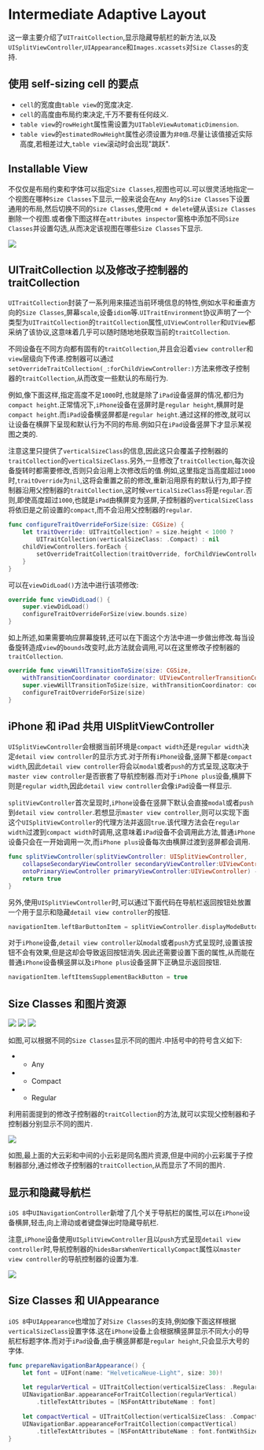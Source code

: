 # Intermediate Adaptive Layout

这一章主要介绍了`UITraitCollection`,显示隐藏导航栏的新方法,以及`UISplitViewController`,`UIAppearance`和`Images.xcassets`对`Size Classes`的支持.

## 使用 self-sizing cell 的要点

- `cell`的宽度由`table view`的宽度决定.
- `cell`的高度由布局约束决定,千万不要有任何歧义.
- `table view`的`rowHeight`属性需设置为`UITableViewAutomaticDimension`.
- `table view`的`estimatedRowHeight`属性必须设置为`非0值`.尽量让该值接近实际高度,若相差过大,`table view`滚动时会出现"跳跃".

## Installable View

不仅仅是布局约束和字体可以指定`Size Classes`,视图也可以.可以很灵活地指定一个视图在哪种`Size Classes`下显示,一般来说会在`Any Any`的`Size Classes`下设置通用的布局,然后切换不同的`Size Classes`,使用`cmd + delete`键从该`Size Classes`删除一个视图.或者像下图这样在`attributes inspector`窗格中添加不同`Size Classes`并设置勾选,从而决定该视图在哪些`Size Classes`下显示.

![](https://github.com/949478479/iOS-8-by-Tutorials-Study-Notes/blob/Intermediate-Adaptive-Layout/Screenshot/InstallableViews.png)

## UITraitCollection 以及修改子控制器的 traitCollection

`UITraitCollection`封装了一系列用来描述当前环境信息的特性,例如水平和垂直方向的`Size Classes`,屏幕`scale`,设备`idiom`等.`UITraitEnvironment`协议声明了一个类型为`UITraitCollection`的`traitCollection`属性,`UIViewController`和`UIView`都采纳了该协议,这意味着几乎可以随时随地地获取当前的`traitCollection`.

不同设备在不同方向都有固有的`traitCollection`,并且会沿着`view controller`和`view`层级向下传递.控制器可以通过`setOverrideTraitCollection(_:forChildViewController:)`方法来修改子控制器的`traitCollection`,从而改变一些默认的布局行为.

例如,像下面这样,指定高度不足`1000`时,也就是除了`iPad`设备竖屏的情况,都归为`compact height`.正常情况下,`iPhone`设备在竖屏时是`regular height`,横屏时是`compact height`.而`iPad`设备横竖屏都是`regular height`.通过这样的修改,就可以让设备在横屏下呈现和默认行为不同的布局.例如只在`iPad`设备竖屏下才显示某视图之类的.

注意这里只提供了`verticalSizeClass`的信息,因此这只会覆盖子控制器的`traitCollection`的`verticalSizeClass`.另外,一旦修改了`traitCollection`,每次设备旋转时都需要修改,否则只会沿用上次修改后的值.例如,这里指定当高度超过`1000`时,`traitOverride`为`nil`,这将会重置之前的修改,重新沿用原有的默认行为,即子控制器沿用父控制器的`traitCollection`,这时候`verticalSizeClass`将是`regular`.否则,即使高度超过`1000`,也就是`iPad`由横屏变为竖屏,子控制器的`verticalSizeClass`将依旧是之前设置的`compact`,而不会沿用父控制器的`regular`.

```swift
func configureTraitOverrideForSize(size: CGSize) {
    let traitOverride: UITraitCollection? = size.height < 1000 ?
        UITraitCollection(verticalSizeClass: .Compact) : nil
    childViewControllers.forEach {
        setOverrideTraitCollection(traitOverride, forChildViewController: $0)
    }
}
```

可以在`viewDidLoad()`方法中进行该项修改:

```swift
override func viewDidLoad() {
    super.viewDidLoad()
    configureTraitOverrideForSize(view.bounds.size)
}
```

如上所述,如果需要响应屏幕旋转,还可以在下面这个方法中进一步做出修改.每当设备旋转造成`view`的`bounds`改变时,此方法就会调用,可以在这里修改子控制器的`traitCollection`.

```swift
override func viewWillTransitionToSize(size: CGSize,
    withTransitionCoordinator coordinator: UIViewControllerTransitionCoordinator) {
    super.viewWillTransitionToSize(size, withTransitionCoordinator: coordinator)
    configureTraitOverrideForSize(size)
}
```

## iPhone 和 iPad 共用 UISplitViewController 

`UISplitViewController`会根据当前环境是`compact width`还是`regular width`决定`detail view controller`的显示方式.对于所有`iPhone`设备,竖屏下都是`compact width`,因此`detail view controller`将会以`modal`或者`push`的方式呈现,这取决于`master view controller`是否嵌套了导航控制器.而对于`iPhone plus`设备,横屏下则是`regular width`,因此`detail view controller`会像`iPad`设备一样显示.

`splitViewController`首次呈现时,`iPhone`设备在竖屏下默认会直接`modal`或者`push`到`detail view controller`.若想显示`master view controller`,则可以实现下面这个`UISplitViewController`的代理方法并返回`true`.该代理方法会在`regular width`过渡到`compact width`时调用,这意味着`iPad`设备不会调用此方法,普通`iPhone`设备只会在一开始调用一次,而`iPhone plus`设备每次由横屏过渡到竖屏都会调用.

```swift
func splitViewController(splitViewController: UISplitViewController,
    collapseSecondaryViewController secondaryViewController:UIViewController,
    ontoPrimaryViewController primaryViewController:UIViewController) -> Bool {
    return true
}
```

另外,使用`UISplitViewController`时,可以通过下面代码在导航栏返回按钮处放置一个用于显示和隐藏`detail view controller`的按钮.

```swift
navigationItem.leftBarButtonItem = splitViewController.displayModeButtonItem()
```

对于`iPhone`设备,`detail view controller`以`modal`或者`push`方式呈现时,设置该按钮不会有效果,但是这却会导致返回按钮消失.因此还需要设置下面的属性,从而能在普通`iPhone`设备横竖屏以及`iPhone plus`设备竖屏下正确显示返回按钮.

```swift
navigationItem.leftItemsSupplementBackButton = true
```

## Size Classes 和图片资源

![](https://github.com/949478479/iOS-8-by-Tutorials-Study-Notes/blob/Intermediate-Adaptive-Layout/Screenshot/SizeClasses%E5%92%8C%E5%9B%BE%E7%89%87%E8%B5%84%E6%BA%900.png)
![](https://github.com/949478479/iOS-8-by-Tutorials-Study-Notes/blob/Intermediate-Adaptive-Layout/Screenshot/SizeClasses%E5%92%8C%E5%9B%BE%E7%89%87%E8%B5%84%E6%BA%901.png)
![](https://github.com/949478479/iOS-8-by-Tutorials-Study-Notes/blob/Intermediate-Adaptive-Layout/Screenshot/SizeClasses%E5%92%8C%E5%9B%BE%E7%89%87%E8%B5%84%E6%BA%902.png)

如图,可以根据不同的`Size Classes`显示不同的图片.中括号中的符号含义如下:

- * Any
- - Compact 
- + Regular

利用前面提到的修改子控制器的`traitCollection`的方法,就可以实现父控制器和子控制器分别显示不同的图片.

![](https://github.com/949478479/iOS-8-by-Tutorials-Study-Notes/blob/Intermediate-Adaptive-Layout/Screenshot/SizeClasses%E5%92%8C%E5%9B%BE%E7%89%87%E8%B5%84%E6%BA%903.png)

如图,最上面的大云彩和中间的小云彩是同名图片资源,但是中间的小云彩属于子控制器部分,通过修改子控制器的`traitCollection`,从而显示了不同的图片.

## 显示和隐藏导航栏

`iOS 8`中`UINavigationController`新增了几个关于导航栏的属性,可以在`iPhone`设备横屏,轻击,向上滑动或者键盘弹出时隐藏导航栏.

注意,`iPhone`设备使用`UISplitViewController`且以`push`方式呈现`detail view controller`时,导航控制器的`hidesBarsWhenVerticallyCompact`属性以`master view controller`的导航控制器的设置为准.

![](https://github.com/949478479/iOS-8-by-Tutorials-Study-Notes/blob/Intermediate-Adaptive-Layout/Screenshot/%E6%98%BE%E7%A4%BA%E5%92%8C%E9%9A%90%E8%97%8F%E5%AF%BC%E8%88%AA%E6%A0%8F.png)

## Size Classes 和 UIAppearance

`iOS 8`中`UIAppearance`也增加了对`Size Classes`的支持,例如像下面这样根据`verticalSizeClass`设置字体.这在`iPhone`设备上会根据横竖屏显示不同大小的导航栏标题字体.而对于`iPad`设备,由于横竖屏都是`regular height`,只会显示大号的字体.

```swift
func prepareNavigationBarAppearance() {
    let font = UIFont(name: "HelveticaNeue-Light", size: 30)!
    
    let regularVertical = UITraitCollection(verticalSizeClass: .Regular)
    UINavigationBar.appearanceForTraitCollection(regularVertical)
        .titleTextAttributes = [NSFontAttributeName : font]
        
    let compactVertical = UITraitCollection(verticalSizeClass: .Compact)
    UINavigationBar.appearanceForTraitCollection(compactVertical)
        .titleTextAttributes = [NSFontAttributeName : font.fontWithSize(20)]
}
```
